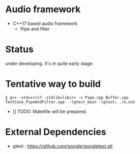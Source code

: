 # Audio framework

* C++17 based audio framework
  * Pipe and filter


# Status

under developing. It's in quite early stage.

# Tentative way to build

```
$ g++ -std=c++17 -stdlib=libc++ -v Pipe.cpp Buffer.cpp TestCase_PipeAndFilter.cpp  -lgtest_main -lgtest; ./a.out
```

* [] TODO: Makefile will be prepared.

# External Dependencies

* gtest : https://github.com/google/googletest.git
